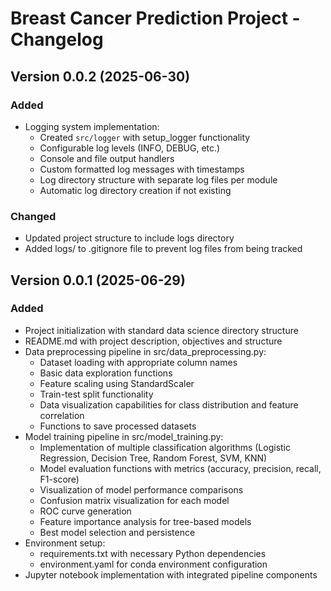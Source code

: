 # Breast Cancer Prediction Project - Changelog

## Version 0.0.2 (2025-06-30)

### Added
- Logging system implementation:
  - Created `src/logger` with setup_logger functionality
  - Configurable log levels (INFO, DEBUG, etc.)
  - Console and file output handlers
  - Custom formatted log messages with timestamps
  - Log directory structure with separate log files per module
  - Automatic log directory creation if not existing

### Changed
- Updated project structure to include logs directory
- Added logs/ to .gitignore file to prevent log files from being tracked

## Version 0.0.1 (2025-06-29)

### Added
- Project initialization with standard data science directory structure
- README.md with project description, objectives and structure
- Data preprocessing pipeline in src/data_preprocessing.py:
  - Dataset loading with appropriate column names
  - Basic data exploration functions
  - Feature scaling using StandardScaler
  - Train-test split functionality
  - Data visualization capabilities for class distribution and feature correlation
  - Functions to save processed datasets
- Model training pipeline in src/model_training.py:
  - Implementation of multiple classification algorithms (Logistic Regression, Decision Tree, Random Forest, SVM, KNN)
  - Model evaluation functions with metrics (accuracy, precision, recall, F1-score)
  - Visualization of model performance comparisons
  - Confusion matrix visualization for each model
  - ROC curve generation
  - Feature importance analysis for tree-based models
  - Best model selection and persistence
- Environment setup:
  - requirements.txt with necessary Python dependencies
  - environment.yaml for conda environment configuration
- Jupyter notebook implementation with integrated pipeline components
